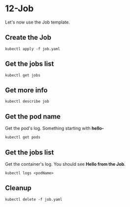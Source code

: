# 12-Job

Let's now use the Job template.

## Create the Job

    kubectl apply -f job.yaml

## Get the jobs list

    kubectl get jobs

## Get more info

    kubectl describe job

## Get the pod name

Get the pod's log. Something starting with **hello-**

    kubectl get pods

## Get the jobs list

Get the container's log. You should see **Hello from the Job**.

    kubectl logs <podName>

## Cleanup

    kubectl delete -f job.yaml
